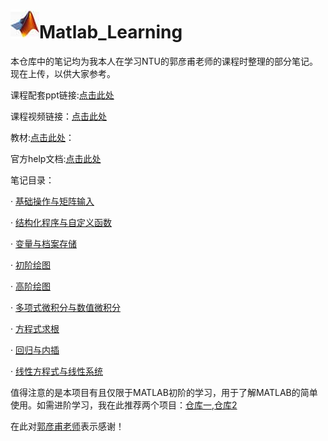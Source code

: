 # ![MATLAB](https://github.com/pluckypioneer/Matlab_Learning/blob/4f8fea3bf12017e24e80325d6e5f5695d9a884e7/MATLAB.jpg)Matlab_Learning

本仓库中的笔记均为我本人在学习NTU的郭彦甫老师的课程时整理的部分笔记。现在上传，以供大家参考。

课程配套ppt链接:[点击此处](https://www.mlmvlab.bime.ntu.edu.tw/matlab-%E4%B9%8B%E5%B7%A5%E7%A8%8B%E6%87%89%E7%94%A8)

课程视频链接：[点击此处](https://youtu.be/KHFZLkm9qs0)

教材:[点击此处](https://github.com/pluckypioneer/Matlab_Learning/blob/a632cf48f82f6616fc3e23464839407788becdb5/MATLAB%20%E5%9F%BA%E7%A1%80%E5%8F%8A%E5%85%B6%E5%BA%94%E7%94%A8-.pdf)：

官方help文档:[点击此处](https://github.com/pluckypioneer/Matlab_Learning/blob/ba42c9a44017561747f628d6dbb8079dec93e72a/Matlab_help_document.pdf)

笔记目录：

· [基础操作与矩阵输入](https://github.com/pluckypioneer/Matlab_Learning/blob/4f9a1b6cb3549df86eabfca1fc89aa760b746074/%E5%9F%BA%E7%A1%80%E6%93%8D%E4%BD%9C%E5%8F%8A%E7%9F%A9%E9%98%B5%E8%BE%93%E5%85%A5.pdf)

· [结构化程序与自定义函数](https://github.com/pluckypioneer/Matlab_Learning/blob/2d8326930e85dd4bbd699a9aacd1ecd3003ce655/%E7%BB%93%E6%9E%84%E5%8C%96%E7%A8%8B%E5%BA%8F%E4%B8%8E%E8%87%AA%E5%AE%9A%E4%B9%89%E5%87%BD%E6%95%B0.pdf)

· [变量与档案存储](https://github.com/pluckypioneer/Matlab_Learning/blob/d9b767cf8805f30c3da98350b55ea607c42f7e94/%E5%8F%98%E9%87%8F%E4%B8%8E%E6%A1%A3%E6%A1%88%E5%82%A8%E5%AD%98.pdf)

· [初阶绘图](https://github.com/pluckypioneer/Matlab_Learning/blob/b7b7fea73a8b52766c2d229deb89b34219ee73ac/%E5%88%9D%E9%98%B6%E7%BB%98%E5%9B%BE.pdf)

· [高阶绘图](https://github.com/pluckypioneer/Matlab_Learning/blob/2ccd0a303822b51933c3847ef5f135cae216a51b/%E9%AB%98%E9%98%B6%E7%BB%98%E5%9B%BE.pdf)

· [多项式微积分与数值微积分](https://github.com/pluckypioneer/Matlab_Learning/blob/3135c5c45cf95f66308846f0c6d356ee7b0ab562/%E5%A4%9A%E9%A0%85%E5%BC%8F%E5%BE%AE%E7%A9%8D%E5%88%86%E8%88%87%E6%95%B8%E5%80%BC%E5%BE%AE%E7%A9%8D%E5%88%86.pdf)

· [方程式求根](https://github.com/pluckypioneer/Matlab_Learning/blob/e6463c27c5ece56c3ccdf0c2e6f5cbfb69702aa7/%E6%96%B9%E7%A8%8B%E5%BC%8F%E6%B1%82%E6%A0%B9.pdf)

· [回归与内插](https://github.com/pluckypioneer/Matlab_Learning/blob/2c4683e79b22be632ba858f4c762d65e47505828/%E5%9B%9E%E5%BD%92%E4%B8%8E%E5%86%85%E6%8F%92.pdf)

· [线性方程式与线性系统](https://github.com/pluckypioneer/Matlab_Learning/blob/986988076bce2516e5c10a786607f215af566df4/%E7%BA%BF%E6%80%A7%E6%96%B9%E7%A8%8B%E5%BC%8F%E4%B8%8E%E7%BA%BF%E6%80%A7%E7%B3%BB%E7%BB%9F.pdf)

值得注意的是本项目有且仅限于MATLAB初阶的学习，用于了解MATLAB的简单使用。如需进阶学习，我在此推荐两个项目：[仓库一](),[仓库2]()

在此对[郭彦甫老师](https://youtube.com/@yanfukuo?si=eNjOaJ9VxSInWmxt)表示感谢！

